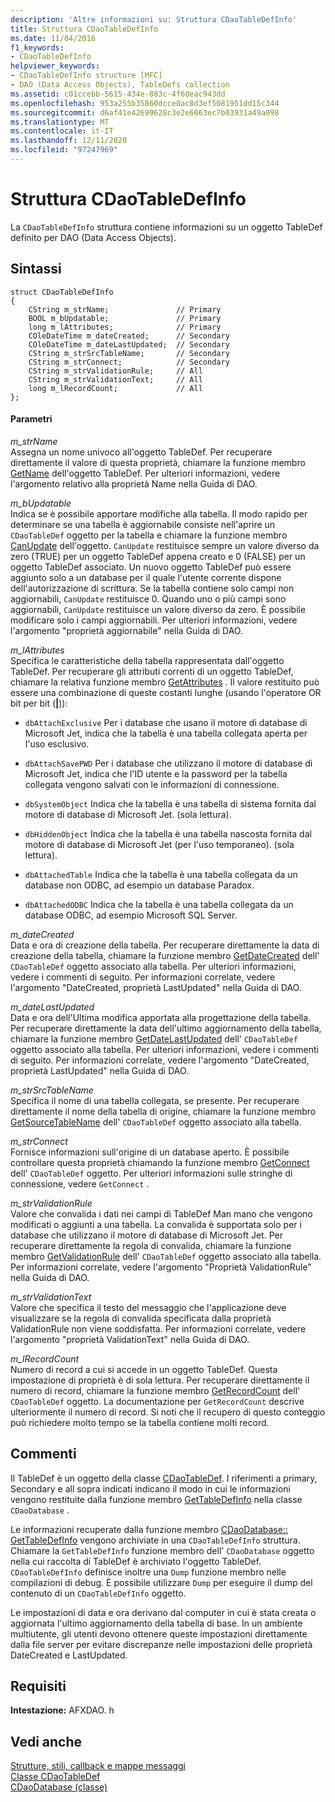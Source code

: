 ```yaml
---
description: 'Altre informazioni su: Struttura CDaoTableDefInfo'
title: Struttura CDaoTableDefInfo
ms.date: 11/04/2016
f1_keywords:
- CDaoTableDefInfo
helpviewer_keywords:
- CDaoTableDefInfo structure [MFC]
- DAO (Data Access Objects), TableDefs collection
ms.assetid: c01ccebb-5615-434e-883c-4f60eac943dd
ms.openlocfilehash: 953a255b35860dcce0ac8d3ef5081951dd15c344
ms.sourcegitcommit: d6af41e42699628c3e2e6063ec7b03931a49a098
ms.translationtype: MT
ms.contentlocale: it-IT
ms.lasthandoff: 12/11/2020
ms.locfileid: "97247969"
---
```

# <a name="cdaotabledefinfo-structure"></a>Struttura CDaoTableDefInfo

La `CDaoTableDefInfo` struttura contiene informazioni su un oggetto TableDef definito per DAO (Data Access Objects).

## <a name="syntax"></a>Sintassi

```
struct CDaoTableDefInfo
{
    CString m_strName;               // Primary
    BOOL m_bUpdatable;               // Primary
    long m_lAttributes;              // Primary
    COleDateTime m_dateCreated;      // Secondary
    COleDateTime m_dateLastUpdated;  // Secondary
    CString m_strSrcTableName;       // Secondary
    CString m_strConnect;            // Secondary
    CString m_strValidationRule;     // All
    CString m_strValidationText;     // All
    long m_lRecordCount;             // All
};
```

#### <a name="parameters"></a>Parametri

*m_strName*<br/>
Assegna un nome univoco all'oggetto TableDef. Per recuperare direttamente il valore di questa proprietà, chiamare la funzione membro [GetName](../../mfc/reference/cdaotabledef-class.md#getname) dell'oggetto TableDef. Per ulteriori informazioni, vedere l'argomento relativo alla proprietà Name nella Guida di DAO.

*m_bUpdatable*<br/>
Indica se è possibile apportare modifiche alla tabella. Il modo rapido per determinare se una tabella è aggiornabile consiste nell'aprire un `CDaoTableDef` oggetto per la tabella e chiamare la funzione membro [CanUpdate](../../mfc/reference/cdaotabledef-class.md#canupdate) dell'oggetto. `CanUpdate` restituisce sempre un valore diverso da zero (TRUE) per un oggetto TableDef appena creato e 0 (FALSE) per un oggetto TableDef associato. Un nuovo oggetto TableDef può essere aggiunto solo a un database per il quale l'utente corrente dispone dell'autorizzazione di scrittura. Se la tabella contiene solo campi non aggiornabili, `CanUpdate` restituisce 0. Quando uno o più campi sono aggiornabili, `CanUpdate` restituisce un valore diverso da zero. È possibile modificare solo i campi aggiornabili. Per ulteriori informazioni, vedere l'argomento "proprietà aggiornabile" nella Guida di DAO.

*m_lAttributes*<br/>
Specifica le caratteristiche della tabella rappresentata dall'oggetto TableDef. Per recuperare gli attributi correnti di un oggetto TableDef, chiamare la relativa funzione membro [GetAttributes](../../mfc/reference/cdaotabledef-class.md#getattributes) . Il valore restituito può essere una combinazione di queste costanti lunghe (usando l'operatore OR bit per bit (**&#124;**)):

- `dbAttachExclusive` Per i database che usano il motore di database di Microsoft Jet, indica che la tabella è una tabella collegata aperta per l'uso esclusivo.

- `dbAttachSavePWD` Per i database che utilizzano il motore di database di Microsoft Jet, indica che l'ID utente e la password per la tabella collegata vengono salvati con le informazioni di connessione.

- `dbSystemObject` Indica che la tabella è una tabella di sistema fornita dal motore di database di Microsoft Jet. (sola lettura).

- `dbHiddenObject` Indica che la tabella è una tabella nascosta fornita dal motore di database di Microsoft Jet (per l'uso temporaneo). (sola lettura).

- `dbAttachedTable` Indica che la tabella è una tabella collegata da un database non ODBC, ad esempio un database Paradox.

- `dbAttachedODBC` Indica che la tabella è una tabella collegata da un database ODBC, ad esempio Microsoft SQL Server.

*m_dateCreated*<br/>
Data e ora di creazione della tabella. Per recuperare direttamente la data di creazione della tabella, chiamare la funzione membro [GetDateCreated](../../mfc/reference/cdaotabledef-class.md#getdatecreated) dell' `CDaoTableDef` oggetto associato alla tabella. Per ulteriori informazioni, vedere i commenti di seguito. Per informazioni correlate, vedere l'argomento "DateCreated, proprietà LastUpdated" nella Guida di DAO.

*m_dateLastUpdated*<br/>
Data e ora dell'Ultima modifica apportata alla progettazione della tabella. Per recuperare direttamente la data dell'ultimo aggiornamento della tabella, chiamare la funzione membro [GetDateLastUpdated](../../mfc/reference/cdaotabledef-class.md#getdatelastupdated) dell' `CDaoTableDef` oggetto associato alla tabella. Per ulteriori informazioni, vedere i commenti di seguito. Per informazioni correlate, vedere l'argomento "DateCreated, proprietà LastUpdated" nella Guida di DAO.

*m_strSrcTableName*<br/>
Specifica il nome di una tabella collegata, se presente. Per recuperare direttamente il nome della tabella di origine, chiamare la funzione membro [GetSourceTableName](../../mfc/reference/cdaotabledef-class.md#getsourcetablename) dell' `CDaoTableDef` oggetto associato alla tabella.

*m_strConnect*<br/>
Fornisce informazioni sull'origine di un database aperto. È possibile controllare questa proprietà chiamando la funzione membro [GetConnect](../../mfc/reference/cdaotabledef-class.md#getconnect) dell' `CDaoTableDef` oggetto. Per ulteriori informazioni sulle stringhe di connessione, vedere `GetConnect` .

*m_strValidationRule*<br/>
Valore che convalida i dati nei campi di TableDef Man mano che vengono modificati o aggiunti a una tabella. La convalida è supportata solo per i database che utilizzano il motore di database di Microsoft Jet. Per recuperare direttamente la regola di convalida, chiamare la funzione membro [GetValidationRule](../../mfc/reference/cdaotabledef-class.md#getvalidationrule) dell' `CDaoTableDef` oggetto associato alla tabella. Per informazioni correlate, vedere l'argomento "Proprietà ValidationRule" nella Guida di DAO.

*m_strValidationText*<br/>
Valore che specifica il testo del messaggio che l'applicazione deve visualizzare se la regola di convalida specificata dalla proprietà ValidationRule non viene soddisfatta. Per informazioni correlate, vedere l'argomento "proprietà ValidationText" nella Guida di DAO.

*m_lRecordCount*<br/>
Numero di record a cui si accede in un oggetto TableDef. Questa impostazione di proprietà è di sola lettura. Per recuperare direttamente il numero di record, chiamare la funzione membro [GetRecordCount](../../mfc/reference/cdaotabledef-class.md#getrecordcount) dell' `CDaoTableDef` oggetto. La documentazione per `GetRecordCount` descrive ulteriormente il numero di record. Si noti che il recupero di questo conteggio può richiedere molto tempo se la tabella contiene molti record.

## <a name="remarks"></a>Commenti

Il TableDef è un oggetto della classe [CDaoTableDef](../../mfc/reference/cdaotabledef-class.md). I riferimenti a primary, Secondary e all sopra indicati indicano il modo in cui le informazioni vengono restituite dalla funzione membro [GetTableDefInfo](../../mfc/reference/cdaodatabase-class.md#gettabledefinfo) nella classe `CDaoDatabase` .

Le informazioni recuperate dalla funzione membro [CDaoDatabase:: GetTableDefInfo](../../mfc/reference/cdaodatabase-class.md#gettabledefinfo) vengono archiviate in una `CDaoTableDefInfo` struttura. Chiamare la `GetTableDefInfo` funzione membro dell' `CDaoDatabase` oggetto nella cui raccolta di TableDef è archiviato l'oggetto TableDef. `CDaoTableDefInfo` definisce inoltre una `Dump` funzione membro nelle compilazioni di debug. È possibile utilizzare `Dump` per eseguire il dump del contenuto di un `CDaoTableDefInfo` oggetto.

Le impostazioni di data e ora derivano dal computer in cui è stata creata o aggiornata l'ultimo aggiornamento della tabella di base. In un ambiente multiutente, gli utenti devono ottenere queste impostazioni direttamente dalla file server per evitare discrepanze nelle impostazioni delle proprietà DateCreated e LastUpdated.

## <a name="requirements"></a>Requisiti

**Intestazione:** AFXDAO. h

## <a name="see-also"></a>Vedi anche

[Strutture, stili, callback e mappe messaggi](../../mfc/reference/structures-styles-callbacks-and-message-maps.md)<br/>
[Classe CDaoTableDef](../../mfc/reference/cdaotabledef-class.md)<br/>
[CDaoDatabase (classe)](../../mfc/reference/cdaodatabase-class.md)
